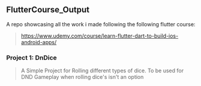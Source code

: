 ## FlutterCourse_Output
A repo showcasing all the work i made following the following flutter course: 
> https://www.udemy.com/course/learn-flutter-dart-to-build-ios-android-apps/

### Project 1: DnDice
> A Simple Project for Rolling different types of dice. To be used for DND Gameplay when rolling dice's isn't an option

